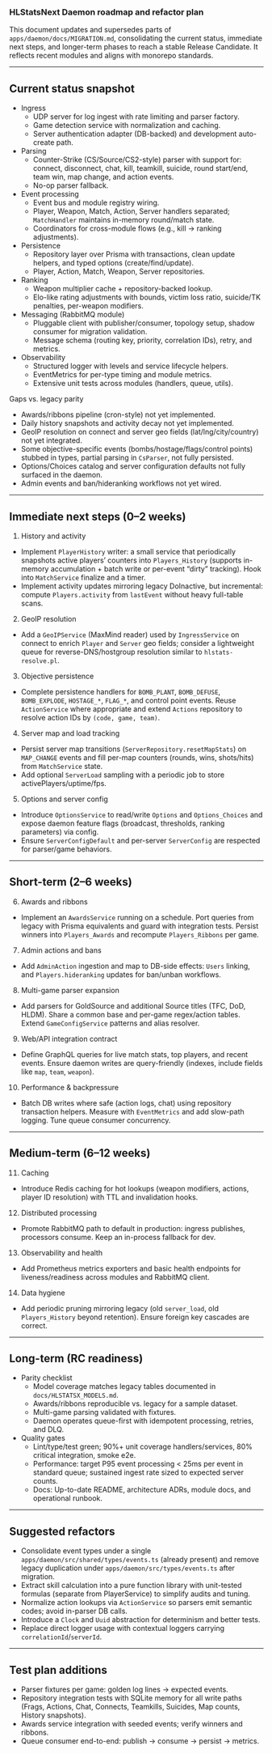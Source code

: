 ### HLStatsNext Daemon roadmap and refactor plan

This document updates and supersedes parts of `apps/daemon/docs/MIGRATION.md`, consolidating the current status, immediate next steps, and longer-term phases to reach a stable Release Candidate. It reflects recent modules and aligns with monorepo standards.

---

## Current status snapshot

- Ingress
  - UDP server for log ingest with rate limiting and parser factory.
  - Game detection service with normalization and caching.
  - Server authentication adapter (DB-backed) and development auto-create path.
- Parsing
  - Counter-Strike (CS/Source/CS2-style) parser with support for: connect, disconnect, chat, kill, teamkill, suicide, round start/end, team win, map change, and action events.
  - No-op parser fallback.
- Event processing
  - Event bus and module registry wiring.
  - Player, Weapon, Match, Action, Server handlers separated; `MatchHandler` maintains in-memory round/match state.
  - Coordinators for cross-module flows (e.g., kill → ranking adjustments).
- Persistence
  - Repository layer over Prisma with transactions, clean update helpers, and typed options (create/find/update).
  - Player, Action, Match, Weapon, Server repositories.
- Ranking
  - Weapon multiplier cache + repository-backed lookup.
  - Elo-like rating adjustments with bounds, victim loss ratio, suicide/TK penalties, per-weapon modifiers.
- Messaging (RabbitMQ module)
  - Pluggable client with publisher/consumer, topology setup, shadow consumer for migration validation.
  - Message schema (routing key, priority, correlation IDs), retry, and metrics.
- Observability
  - Structured logger with levels and service lifecycle helpers.
  - EventMetrics for per-type timing and module metrics.
  - Extensive unit tests across modules (handlers, queue, utils).

Gaps vs. legacy parity

- Awards/ribbons pipeline (cron-style) not yet implemented.
- Daily history snapshots and activity decay not yet implemented.
- GeoIP resolution on connect and server geo fields (lat/lng/city/country) not yet integrated.
- Some objective-specific events (bombs/hostage/flags/control points) stubbed in types, partial parsing in `CsParser`, not fully persisted.
- Options/Choices catalog and server configuration defaults not fully surfaced in the daemon.
- Admin events and ban/hideranking workflows not yet wired.

---

## Immediate next steps (0–2 weeks)

1. History and activity

- Implement `PlayerHistory` writer: a small service that periodically snapshots active players’ counters into `Players_History` (supports in-memory accumulation + batch write or per-event “dirty” tracking). Hook into `MatchService` finalize and a timer.
- Implement activity updates mirroring legacy DoInactive, but incremental: compute `Players.activity` from `lastEvent` without heavy full-table scans.

2. GeoIP resolution

- Add a `GeoIPService` (MaxMind reader) used by `IngressService` on connect to enrich `Player` and `Server` geo fields; consider a lightweight queue for reverse-DNS/hostgroup resolution similar to `hlstats-resolve.pl`.

3. Objective persistence

- Complete persistence handlers for `BOMB_PLANT`, `BOMB_DEFUSE`, `BOMB_EXPLODE`, `HOSTAGE_*`, `FLAG_*`, and control point events. Reuse `ActionService` where appropriate and extend `Actions` repository to resolve action IDs by `(code, game, team)`.

4. Server map and load tracking

- Persist server map transitions (`ServerRepository.resetMapStats`) on `MAP_CHANGE` events and fill per-map counters (rounds, wins, shots/hits) from `MatchService` state.
- Add optional `ServerLoad` sampling with a periodic job to store activePlayers/uptime/fps.

5. Options and server config

- Introduce `OptionsService` to read/write `Options` and `Options_Choices` and expose daemon feature flags (broadcast, thresholds, ranking parameters) via config.
- Ensure `ServerConfigDefault` and per-server `ServerConfig` are respected for parser/game behaviors.

---

## Short-term (2–6 weeks)

6. Awards and ribbons

- Implement an `AwardsService` running on a schedule. Port queries from legacy with Prisma equivalents and guard with integration tests. Persist winners into `Players_Awards` and recompute `Players_Ribbons` per game.

7. Admin actions and bans

- Add `AdminAction` ingestion and map to DB-side effects: `Users` linking, and `Players.hideranking` updates for ban/unban workflows.

8. Multi-game parser expansion

- Add parsers for GoldSource and additional Source titles (TFC, DoD, HLDM). Share a common base and per-game regex/action tables. Extend `GameConfigService` patterns and alias resolver.

9. Web/API integration contract

- Define GraphQL queries for live match stats, top players, and recent events. Ensure daemon writes are query-friendly (indexes, include fields like `map`, `team`, `weapon`).

10. Performance & backpressure

- Batch DB writes where safe (action logs, chat) using repository transaction helpers. Measure with `EventMetrics` and add slow-path logging. Tune queue consumer concurrency.

---

## Medium-term (6–12 weeks)

11. Caching

- Introduce Redis caching for hot lookups (weapon modifiers, actions, player ID resolution) with TTL and invalidation hooks.

12. Distributed processing

- Promote RabbitMQ path to default in production: ingress publishes, processors consume. Keep an in-process fallback for dev.

13. Observability and health

- Add Prometheus metrics exporters and basic health endpoints for liveness/readiness across modules and RabbitMQ client.

14. Data hygiene

- Add periodic pruning mirroring legacy (old `server_load`, old `Players_History` beyond retention). Ensure foreign key cascades are correct.

---

## Long-term (RC readiness)

- Parity checklist
  - Model coverage matches legacy tables documented in `docs/HLSTATSX_MODELS.md`.
  - Awards/ribbons reproducible vs. legacy for a sample dataset.
  - Multi-game parsing validated with fixtures.
  - Daemon operates queue-first with idempotent processing, retries, and DLQ.
- Quality gates
  - Lint/type/test green; 90%+ unit coverage handlers/services, 80% critical integration, smoke e2e.
  - Performance: target P95 event processing < 25ms per event in standard queue; sustained ingest rate sized to expected server counts.
  - Docs: Up-to-date README, architecture ADRs, module docs, and operational runbook.

---

## Suggested refactors

- Consolidate event types under a single `apps/daemon/src/shared/types/events.ts` (already present) and remove legacy duplication under `apps/daemon/src/types/events.ts` after migration.
- Extract skill calculation into a pure function library with unit-tested formulas (separate from PlayerService) to simplify audits and tuning.
- Normalize action lookups via `ActionService` so parsers emit semantic codes; avoid in-parser DB calls.
- Introduce a `Clock` and `Uuid` abstraction for determinism and better tests.
- Replace direct logger usage with contextual loggers carrying `correlationId`/`serverId`.

---

## Test plan additions

- Parser fixtures per game: golden log lines → expected events.
- Repository integration tests with SQLite memory for all write paths (Frags, Actions, Chat, Connects, Teamkills, Suicides, Map counts, History snapshots).
- Awards service integration with seeded events; verify winners and ribbons.
- Queue consumer end-to-end: publish → consume → persist → metrics.
